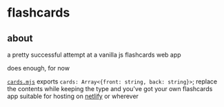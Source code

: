 # flashcards

## about

a pretty successful attempt at a vanilla js flashcards web app

does enough, for now

[`cards.mjs`](public/cards.mjs) exports `cards: Array<{front: string, back: string}>`; replace the contents while keeping the type and you've got your own flashcards app suitable for hosting on [netlify](https://netlify.com) or wherever

